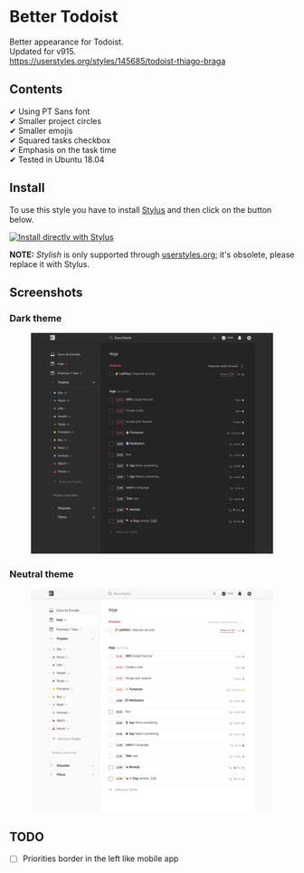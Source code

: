 # Better Todoist

Better appearance for Todoist.  
Updated for v915.  
https://userstyles.org/styles/145685/todoist-thiago-braga  

## Contents

✔ Using PT Sans font  
✔ Smaller project circles  
✔ Smaller emojis  
✔ Squared tasks checkbox  
✔ Emphasis on the task time  
✔ Tested in Ubuntu 18.04

## Install

To use this style you have to install [Stylus](https://add0n.com/stylus.html) and then click on the button below.

[![Install directly with Stylus][badge]][style]

[badge]: https://img.shields.io/badge/Install%20directly%20with-Stylus-116b59.svg?longCache=true&style=for-the-badge
[style]: https://rawgit.com/thiagobraga/better-todoist/release/theme.user.css

**NOTE:** _Stylish_ is only supported through [userstyles.org](https://userstyles.org/styles/142096); it's obsolete, please replace it with Stylus.

## Screenshots

### Dark theme

<p align="center">
  <img src="/screenshots/preview-dark.png"
    width="85%"
    alt="Better Todoist by @bragasociopata">
</p>

### Neutral theme

<p align="center">
  <img src="/screenshots/preview-neutral.png"
    width="85%"
    alt="Better Todoist by @bragasociopata">
</p>

## TODO

- [ ] Priorities border in the left like mobile app  
